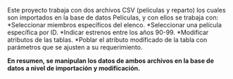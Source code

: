 Este proyecto trabaja con dos archivos CSV (peliculas y reparto) los cuales son importados en la base de datos Películas, y con ellos se trabaja con:
*Seleccionar miembros específicos del elenco.
*Seleccionar una película específica por ID.
*Indicar estrenos entre los años 90-99.
*Modificar atributos de las tablas.
*Poblar el atributo modificado de la tabla con parámetros que se ajusten a su requerimiento.

**En resumen, se manipulan los datos de ambos archivos en la base de datos a nivel de importación y modificación.**
